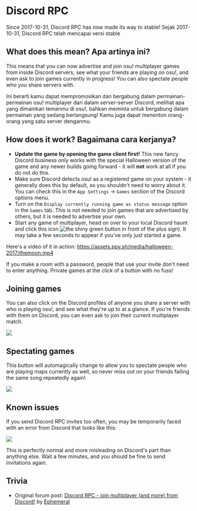# Discord RPC

Since 2017-10-31, Discord RPC has now made its way to stable! Sejak 2017-10-31, Discord RPC telah mencapai versi stable

## What does this mean? Apa artinya ini?

This means that you can now advertise and join osu! multiplayer games from inside Discord servers, see what your friends are playing on osu!, and even ask to join games currently in progress! You can also spectate people who you share servers with.

Ini berarti kamu dapat mempromosikan dan bergabung dalam permainan-permainan osu! multiplayer dari dalam server-server Discord, melihat apa yang dimainkan temanmu di osu!, bahkan meminta untuk bergabung dalam permainan yang sedang berlangsung! Kamu juga dapat menonton orang-orang yang satu server denganmu.

## How does it work? Bagaimana cara kerjanya?

-   **Update the game by opening the game client first!** This new fancy Discord business only works with the special Halloween version of the game and any newer builds going forward - it will **not** work at all if you do not do this.
-   Make sure Discord detects osu! as a registered game on your system - it generally does this by default, so you shouldn't need to worry about it. You can check this in the `App Settings` -> `Games` section of the Discord options menu.
-   Turn on the `Display currently running game as status message` option in the `Games` tab. This is not needed to join games that are advertised by others, but it is needed to advertise your own.
-   Start any game of multiplayer, head on over to your local Discord haunt and click this icon ![the shiny green button in front of the plus sign](img/shiny-green-button.jpg)). It may take a few seconds to appear if you've only just started a game.

Here's a video of it in action: <https://assets.ppy.sh/media/halloween-2017/themoon.mp4>

If you make a room with a password, people that use your invite don't need to enter anything. Private games at the click of a button with no fuss!

## Joining games

You can also click on the Discord profiles of anyone you share a server with who is playing osu!, and see what they're up to at a glance. If you're friends with them on Discord, you can even ask to join their current multiplayer match.

![](img/join.jpg)

## Spectating games

This button will automagically change to allow you to spectate people who are playing maps currently as well, so never miss out on your friends failing the same song repeatedly again!

![](img/spectate.jpg)

## Known issues

If you send Discord RPC invites too often, you may be temporarily faced with an error from Discord that looks like this:

![](img/slow-down.jpg)

This is perfectly normal and more misleading on Discord's part than anything else. Wait a few minutes, and you should be fine to send invitations again.

## Trivia

-   Original forum post: [Discord RPC - join multiplayer (and more) from Discord!](/community/forums/topics/659856) by [Ephemeral](/users/102335)
